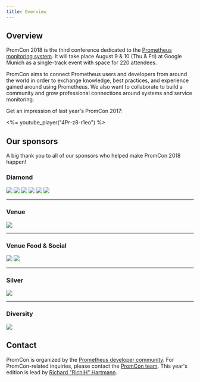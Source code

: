 ```yaml
---
title: Overview
---
```


## Overview

PromCon 2018 is the third conference dedicated to the
[Prometheus monitoring system](https://prometheus.io/). It will take place
August 9 & 10 (Thu & Fri)
at Google Munich as a single-track event with space for 220 attendees.

PromCon aims to connect Prometheus users and developers from around the world in
order to exchange knowledge, best practices, and experience gained around using
Prometheus. We also want to collaborate to build a community and grow
professional connections around systems and service monitoring.

Get an impression of last year's PromCon 2017:

<%= youtube_player("4Pr-z8-r1eo") %>

## Our sponsors

A big thank you to all of our sponsors who helped make PromCon 2018 happen!

<h3>Diamond</h3>
<div class="sponsor-logos">
  <a href="https://cncf.io/"><img src="/assets/cncf_logo.png" class="logo"/></a>
  <a href="https://freshtracks.io/"><img src="/assets/freshtracks_logo.svg" class="logo narrow"/></a>
  <a href="https://www.influxdata.com/"><img src="/assets/influxdata_logo.svg" class="logo"/></a>
  <a href="https://www.robustperception.io/"><img src="/assets/robust_perception_logo.png" class="logo"/></a>
  <a href="https://sysdig.com/"><img src="/assets/sysdig_logo.png" class="logo narrower"/></a>
  <a href="https://www.wavefront.com/"><img src="/assets/wavefront_logo.svg" class="logo"/></a>
</div>

<hr>

<h3>Venue</h3>
<div class="sponsor-logos">
  <a href="https://google.com/"><img src="/assets/google-cloud_logo.png" class="logo"/></a>
</div>

<hr>

<h3>Venue Food & Social</h3>
<div class="sponsor-logos">
  <a href="https://about.gitlab.com/?utm_medium=display&utm_source=event&utm_campaign=promcon"><img src="/assets/gitlab_stacked_logo.svg" class="logo narrower"/></a>
  <a href="https://grafana.com/"><img src="/assets/grafana_labs_logo_light.svg" class="logo"/></a>
</div>

<hr>

<h3>Silver</h3>
<div class="sponsor-logos">
  <a href="https://origoss.com/"><img src="/assets/origoss_solutions_logo.svg" class="logo"/></a>
</div>

<hr>

<h3>Diversity</h3>
<div class="sponsor-logos">
  <a href="https://grafana.com/"><img src="/assets/grafana_labs_logo_light.svg" class="logo"/></a>
</div>


## Contact

PromCon is organized by the [Prometheus developer
community](https://prometheus.io/community/). For PromCon-related inquiries,
please contact the [PromCon team](mailto:promcon-organizers@googlegroups.com).
This year's edition is lead by [Richard "RichiH" Hartmann](speakers/richard-hartmann/).
